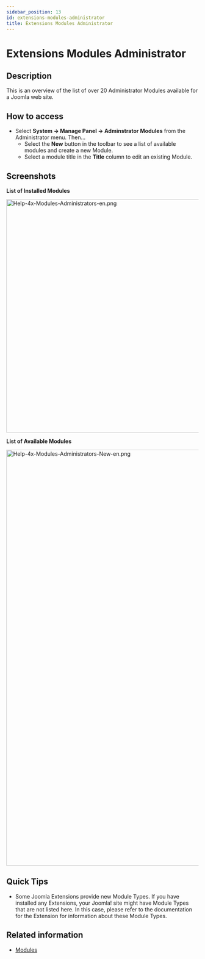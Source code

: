 ```yaml
---
sidebar_position: 13
id: extensions-modules-administrator
title: Extensions Modules Administrator
---
```

# Extensions Modules Administrator
## Description

This is an overview of the list of over 20 Administrator Modules
available for a Joomla web site.

## How to access

- Select **System **→** Manage Panel **→** Adminstrator Modules** from
  the Administrator menu. Then...
  - Select the **New** button in the toolbar to see a list of available
    modules and create a new Module.
  - Select a module title in the **Title** column to edit an existing
    Module.

## Screenshots

**List of Installed Modules**

<img
src="https://docs.joomla.org/images/4/42/Help-4x-Modules-Administrators-en.png"
decoding="async" data-file-width="800" data-file-height="612"
width="800" height="612" alt="Help-4x-Modules-Administrators-en.png" />

**List of Available Modules**

<img
src="https://docs.joomla.org/images/thumb/2/21/Help-4x-Modules-Administrators-New-en.png/800px-Help-4x-Modules-Administrators-New-en.png"
decoding="async"
srcset="https://docs.joomla.org/images/thumb/2/21/Help-4x-Modules-Administrators-New-en.png/1200px-Help-4x-Modules-Administrators-New-en.png 1.5x, https://docs.joomla.org/images/2/21/Help-4x-Modules-Administrators-New-en.png 2x"
data-file-width="1440" data-file-height="1963" width="800" height="1091"
alt="Help-4x-Modules-Administrators-New-en.png" />

## Quick Tips

- Some Joomla Extensions provide new Module Types. If you have installed
  any Extensions, your Joomla! site might have Module Types that are not
  listed here. In this case, please refer to the documentation for the
  Extension for information about these Module Types.

## Related information

- [Modules](https://docs.joomla.org/Help4.x:Modules/en "Help4.x:Modules/en")
